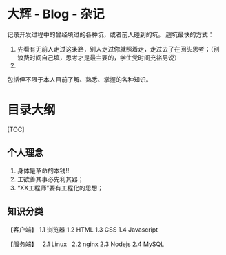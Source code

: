 # 大辉 - Blog - 杂记

记录开发过程中的曾经填过的各种坑，或者前人碰到的坑。
趟坑最快的方式：

1. 先看有无前人走过这条路，别人走过你就照着走，走过去了在回头思考；（别浪费时间自己填，思考才是最主要的，学生党时间充裕另说）
2. 

    
包括但不限于本人目前了解、熟悉、掌握的各种知识。

# 目录大纲
[TOC]

## 个人理念
1. 身体是革命的本钱‼️
2. 工欲善其事必先利其器；
3. “XX工程师”要有工程化的思想；

## 知识分类
【客户端】
    1.1 浏览器
    1.2 HTML
    1.3 CSS
    1.4 Javascript
    
【服务端】
    2.1 Linux
    2.2 nginx
    2.3 Nodejs
    2.4 MySQL
